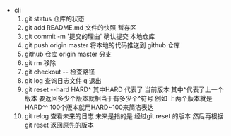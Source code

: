 - cli
    1. git status 仓库的状态
    2. git add README.md 文件的快照 暂存区
    3. git commit -m '提交的理由' 确认提交 本地仓库
    4. git push origin master 将本地的代码推送到 github 仓库
    5. github 仓库 origin master 分支
    6. git rm <file>  移除
    7. git checkout -- <file> 检查路径
    8. git log 查询日志文件 q 退出
    9. git reset --hard HARD^ 其中HARD 代表了 当前版本 其中^代表了上一个版本 要返回多少个版本就相当于有多少个^符号 例如 上两个版本就是 HARD^^ 100个版本就用HARD~100来简洁表达
    10. git relog 查看未来的日志 未来是指的是 经过git reset 的版本 然后再根据 git reset 返回原先的版本
